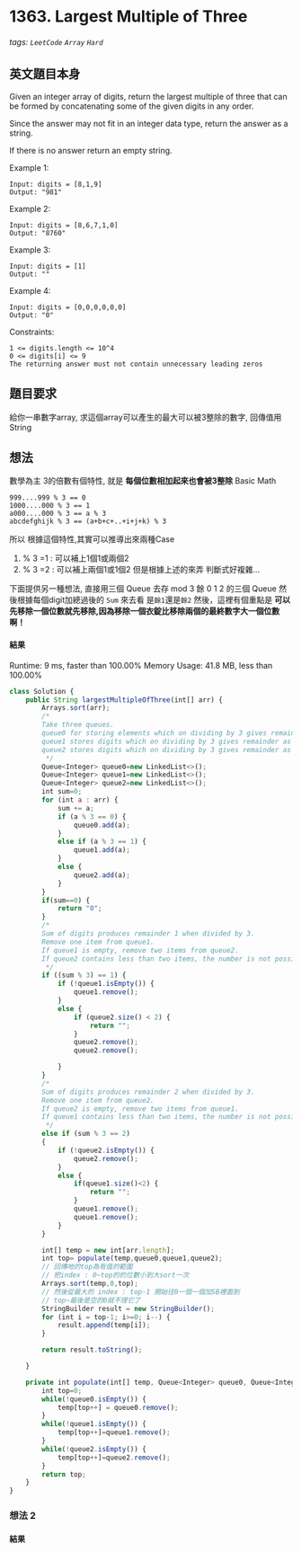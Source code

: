 # 1363. Largest Multiple of Three
###### tags: `LeetCode` `Array` `Hard`

## 英文題目本身
Given an integer array of digits, return the largest multiple of three that can be formed by concatenating some of the given digits in any order.

Since the answer may not fit in an integer data type, return the answer as a string.

If there is no answer return an empty string.

 

Example 1:
```
Input: digits = [8,1,9]
Output: "981"
```
Example 2:
```
Input: digits = [8,6,7,1,0]
Output: "8760"
```
Example 3:
```
Input: digits = [1]
Output: ""
```
Example 4:
```
Input: digits = [0,0,0,0,0,0]
Output: "0"
```

Constraints:
```
1 <= digits.length <= 10^4
0 <= digits[i] <= 9
The returning answer must not contain unnecessary leading zeros
```
## 題目要求
給你一串數字array, 求這個array可以產生的最大可以被3整除的數字, 回傳值用String
## 想法
數學為主
3的倍數有個特性, 就是 **每個位數相加起來也會被3整除**
Basic Math
```
999....999 % 3 == 0
1000....000 % 3 == 1
a000....000 % 3 == a % 3
abcdefghijk % 3 == (a+b+c+..+i+j+k) % 3
```

所以  根據這個特性,其實可以推導出來兩種Case
1. % 3 =1 : 可以補上1個1或兩個2
2. % 3 =2 : 可以補上兩個1或1個2
但是根據上述的來弄  判斷式好複雜...

下面提供另一種想法, 直接用三個 Queue 去存 mod 3 餘 0 1 2 的三個 Queue
然後根據每個digit加總過後的 `Sum` 來去看 是`餘1`還是`餘2`
然後，這裡有個重點是  **可以先移除一個位數就先移除,因為移除一個衣錠比移除兩個的最終數字大一個位數啊！**

#### 結果
Runtime: 9 ms, faster than 100.00% 
Memory Usage: 41.8 MB, less than 100.00%
```javascript
class Solution {
    public String largestMultipleOfThree(int[] arr) {
        Arrays.sort(arr);
        /*
        Take three queues.
        queue0 for storing elements which on dividing by 3 gives remainder as 0.
        queue1 stores digits which on dividing by 3 gives remainder as 1.
        queue2 stores digits which on dividing by 3 gives remainder as 2.
         */
        Queue<Integer> queue0=new LinkedList<>();
        Queue<Integer> queue1=new LinkedList<>();
        Queue<Integer> queue2=new LinkedList<>();
        int sum=0;
        for (int a : arr) {
            sum += a;
            if (a % 3 == 0) {
                queue0.add(a);
            }
            else if (a % 3 == 1) {
                queue1.add(a);
            }
            else {
                queue2.add(a);
            }
        }
        if(sum==0) {
            return "0";
        }
        /*
        Sum of digits produces remainder 1 when divided by 3.
        Remove one item from queue1.
        If queue1 is empty, remove two items from queue2.
        If queue2 contains less than two items, the number is not possible.
         */
        if ((sum % 3) == 1) {
            if (!queue1.isEmpty()) {
                queue1.remove();
            }
            else {
                if (queue2.size() < 2) {
                    return "";
                }
                queue2.remove();
                queue2.remove();

            }
        }
        /*
        Sum of digits produces remainder 2 when divided by 3.
        Remove one item from queue2.
        If queue2 is empty, remove two items from queue1.
        If queue1 contains less than two items, the number is not possible.
         */
        else if (sum % 3 == 2)
        {
            if (!queue2.isEmpty()) {
                queue2.remove();
            }
            else {
                if(queue1.size()<2) {
                    return "";
                }
                queue1.remove();
                queue1.remove();
            }
        }

        int[] temp = new int[arr.length];
        int top= populate(temp,queue0,queue1,queue2);
        // 回傳地的top為有值的範圍
        // 把index : 0~top的的位數小到大sort一次
        Arrays.sort(temp,0,top);
        // 然後從最大的 index : top-1 開始往0一個一個加SB裡面到
        // top~最後是空的0就不理它了
        StringBuilder result = new StringBuilder();
        for (int i = top-1; i>=0; i--) {
            result.append(temp[i]);
        }

        return result.toString();

    }

    private int populate(int[] temp, Queue<Integer> queue0, Queue<Integer> queue1, Queue<Integer> queue2) {
        int top=0;
        while(!queue0.isEmpty()) {
            temp[top++] = queue0.remove();
        }
        while(!queue1.isEmpty()) {
            temp[top++]=queue1.remove();
        }
        while(!queue2.isEmpty()) {
            temp[top++]=queue2.remove();
        }
        return top;
    }
}
```

### 想法 2
#### 結果
```javascript
```